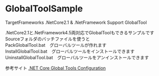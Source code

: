 # GlobalToolSample
TargetFrameworks .NetCore2.1 &amp; .NetFramework Support GlobalTool

.NetCore2.1と.NetFramework4.5両対応でGlobalToolもできるサンプルです  
Sourceフォルダのバッチファイルを使うと  
PackGlobalTool.bat　グローバルツールが作れます  
InstallGlobalTool.bat　グローバルツールをインストールできます  
UninstallGlobalTool.bat　グローバルツールをアンインストールできます  

参考サイト
[.NET Core Global Tools Configuration](https://johan-v-r.github.io/2018/09/05/NET-Core-Global-Tools-Configuration/)
